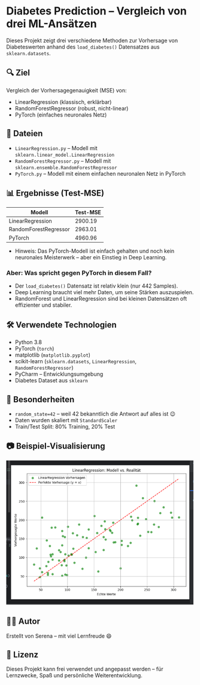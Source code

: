 # Diabetes Prediction – Vergleich von drei ML-Ansätzen

Dieses Projekt zeigt drei verschiedene Methoden zur Vorhersage von Diabeteswerten anhand des `load_diabetes()` Datensatzes aus `sklearn.datasets`.

## 🔍 Ziel

Vergleich der Vorhersagegenauigkeit (MSE) von:
- LinearRegression (klassisch, erklärbar)
- RandomForestRegressor (robust, nicht-linear)
- PyTorch (einfaches neuronales Netz)

## 📂 Dateien

- `LinearRegression.py` – Modell mit `sklearn.linear_model.LinearRegression`
- `RandomForestRegressor.py` – Modell mit `sklearn.ensemble.RandomForestRegressor`
- `PyTorch.py` – Modell mit einem einfachen neuronalen Netz in PyTorch

## 📊 Ergebnisse (Test-MSE)

| Modell                 | Test-MSE   |
|------------------------|------------|
| LinearRegression       | 2900.19    |
| RandomForestRegressor  | 2963.01    |
| PyTorch                | 4960.96    |

- Hinweis: Das PyTorch-Modell ist einfach gehalten und noch kein neuronales Meisterwerk – aber ein Einstieg in Deep Learning.

### Aber: Was spricht gegen PyTorch in diesem Fall?

- Der `load_diabetes()` Datensatz ist relativ klein (nur 442 Samples).
- Deep Learning braucht viel mehr Daten, um seine Stärken auszuspielen.
- RandomForest und LinearRegression sind bei kleinen Datensätzen oft effizienter und stabiler.

## 🛠️ Verwendete Technologien

- Python 3.8  
- PyTorch (`torch`)  
- matplotlib (`matplotlib.pyplot`)  
- scikit-learn (`sklearn.datasets`, `LinearRegression`, `RandomForestRegressor`)  
- PyCharm – Entwicklungsumgebung  
- Diabetes Dataset aus `sklearn`

## 🧪 Besonderheiten

- `random_state=42` – weil 42 bekanntlich die Antwort auf alles ist 😉
- Daten wurden skaliert mit `StandardScaler`
- Train/Test Split: 80% Training, 20% Test

## 📷 Beispiel-Visualisierung

<img src="Screenshot.png" alt="Diagramm" width="500"/>

## 👩‍💻 Autor

Erstellt von Serena – mit viel Lernfreude 😄

## 📄 Lizenz

Dieses Projekt kann frei verwendet und angepasst werden – für Lernzwecke, Spaß und persönliche Weiterentwicklung.



